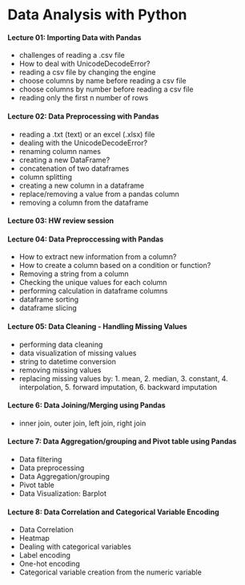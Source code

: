 # Data Analysis with Python

#### Lecture 01: Importing Data with Pandas
- challenges of reading a .csv file
- How to deal with UnicodeDecodeError?
- reading a csv file by changing the engine
- choose columns by name before reading a csv file
- choose columns by number before reading a csv file
- reading only the first n number of rows

#### Lecture 02: Data Preprocessing with Pandas
- reading a .txt (text) or an excel (.xlsx) file
- dealing with the UnicodeDecodeError?
- renaming column names
- creating a new DataFrame?
- concatenation of two dataframes
- column splitting
- creating a new column in a dataframe
- replace/removing a value from a pandas column
- removing a column from the dataframe

#### Lecture 03: HW review session

#### Lecture 04: Data Preproccessing with Pandas
- How to extract new information from a column?
- How to create a column based on a condition or function?
- Removing a string from a column
- Checking the unique values for each column
- performing calculation in dataframe columns
- dataframe sorting
- dataframe slicing

#### Lecture 05: Data Cleaning - Handling Missing Values
- performing data cleaning
- data visualization of missing values
- string to datetime conversion
- removing missing values
- replacing missing values by: 1. mean, 2. median, 3. constant, 4. interpolation, 5. forward imputation, 6. backward imputation

#### Lecture 6: Data Joining/Merging using Pandas
- inner join, outer join, left join, right join

#### Lecture 7: Data Aggregation/grouping and Pivot table using Pandas
- Data filtering
- Data preprocessing
- Data Aggregation/grouping 
- Pivot table
- Data Visualization: Barplot

#### Lecture 8: Data Correlation and Categorical Variable Encoding
- Data Correlation
- Heatmap
- Dealing with categorical variables
- Label encoding
- One-hot encoding
- Categorical variable creation from the numeric variable
